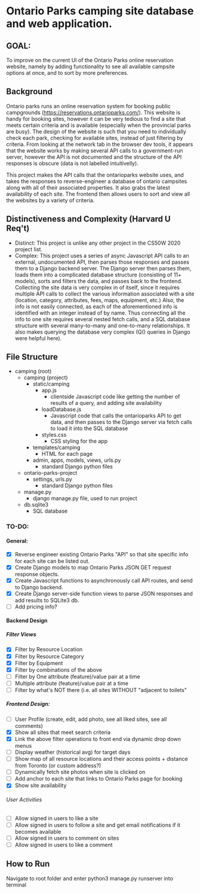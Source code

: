 # Ontario Parks camping site database and web application.

## GOAL:
To improve on the current UI of the Ontario Parks online reservation website, namely by adding functionality to see all available campsite options at once, and to sort by more preferences.

## Background
Ontario parks runs an online reservation system for booking public campgrounds (https://reservations.ontarioparks.com/).  This website is handy for booking sites, however it can be very tedious to find a site that meets certain criteria and is available (especially when the provincial parks are busy).  The design of the website is such that you need to individually check each park, checking for available sites, instead of just filtering by criteria.  From looking at the network tab in the browser dev tools, it appears that the website works by making several API calls to a government-run server, however the API is not documented and the structure of the API responses is obscure (data is not labelled intuitivelly). 

This project makes the API calls that the ontarioparks website uses, and takes the responses to reverse-engineer a database of ontario campsites along with all of their associated properties.  It also grabs the latest availability of each site. The frontend then allows users to sort and view all the websites by a variety of criteria.

## Distinctiveness and Complexity (Harvard U Req't)
- Distinct: This project is unlike any other project in the CS50W 2020 project list.
- Complex: This project uses a series of async Javascript API calls to an external, undocumented API, then parses those responses and passes them to a Django backend server.  The Django server then parses them, loads them into a complicated database structure (consisting of 11+ models), sorts and filters the data, and passes back to the frontend.  Collecting the site data is very complex in of itself, since it requires multiple API calls to collect the various information associated with a site (location, category, attributes, fees, maps, equipment, etc.) Also, the info is not easily connected, as each of the aforementioned info is identified with an integer instead of by name. Thus connecting all the info to one site requires several nested fetch calls, and a SQL database structure with several many-to-many and one-to-many relationships. It also makes querying the database very complex (Q() queries in Django were helpful here).

## File Structure
- camping (root)
    - camping (project)
        - static/camping
            - app.js
                - clientside Javascript code like getting the number of results of a query, and adding site availability
            - loadDatabase.js
                - Javascript code that calls the ontarioparks API to get data, and then passes to the Django server via fetch calls to load it into the SQL database
            - styles.css
                - CSS styling for the app
        - templates/camping
            - HTML for each page
        - admin, apps, models, views, urls.py
            - standard Django python files
    - ontario-parks-project
        - settings, urls.py
            - standard Django python files
    - manage.py
        - django manage.py file, used to run project
    - db.sqlite3
        - SQL database

### TO-DO:
#### General:
- [x] Reverse engineer existing Ontario Parks "API" so that site specific info for each site can be listed out.
- [x] Create Django models to map Ontario Parks JSON GET request response objects.
- [x] Create Javascript functions to asynchronously call API routes, and send to Django backend.
- [x] Create Django server-side function views to parse JSON responses and add results to SQLite3 db.
- [ ] Add pricing info?

#### Backend Design
##### Filter Views
- [x] Filter by Resource Location
- [x] Filter by Resource Category
- [x] Filter by Equipment
- [x] Filter by combinations of the above
- [ ] Filter by One attribute (feature)/value pair at a time
- [ ] Multiple attribute (feature)/value pair at a time   
- [ ] Filter by what's NOT there (i.e. all sites WITHOUT "adjacent to toilets"
 
##### Frontend Design:
- [ ] User Profile (create, edit, add photo, see all liked sites, see all comments)
- [x] Show all sites that meet search criteria
- [x] Link the above filter operations to front end via dynamic drop down menus
- [ ] Display weather (historical avg) for target days
- [ ] Show map of all resource locations and their access points + distance from Toronto (or custom address?)
- [ ] Dynamically fetch site photos when site is clicked on
- [ ] Add anchor to each site that links to Ontario Parks page for booking
- [x] Show site availability
###### User Activities
- [ ] Allow signed in users to like a site
- [ ] Allow signed in users to follow a site and get email notifications if it becomes available
- [ ] Allow signed in users to comment on sites
- [ ] Allow signed in users to like a comment

## How to Run
Navigate to root folder and enter python3 manage.py runserver into terminal
